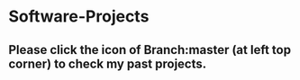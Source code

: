 # Software-Projects
## Please click the icon of Branch:master (at left top corner) to check my past projects. 

